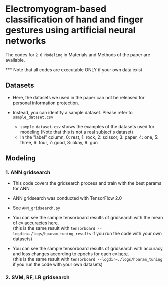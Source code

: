 # Electromyogram-based classification of hand and finger gestures using artificial neural networks

The codes for `2.6 Modeling` in Materials and Methods of the paper are available.

*** Note that all codes are executable ONLY if your own data exist

## Datasets

- Here, the datasets we used in the paper can not be released for personal information protection.

- Instead, you can identify a sample dataset. Please refer to `sample_dataset.csv`
  - `sample_dataset.csv` shows the examples of the datasets used for modeling (Note that this is not a real subject's dataset)
  - In the "label" column, 0: rest, 1: rock, 2: scissor, 3: paper, 4: one, 5: three, 6: four, 7: good, 8: okay, 9: gun 

## Modeling

### 1. ANN gridsearch

- This code covers the gridsearch process and train with the best params for ANN

- ANN gridsearch was conducted with TensorFlow 2.0

- See `ANN_gridsearch.py`

- You can see the sample tensorboard results of gridsearch with the mean of cv accuracies [here](https://tensorboard.dev/experiment/OlkPqHnqSv6LG4QlVDDwkQ/).  
  (this is the same result with `tensorboard --logdir=./logs/hparam_tuning_results` if you run the code with your own datasets)
- You can see the sample tensorboard results of gridsearch with accuracy and loss changes according to epochs for each cv [here](https://tensorboard.dev/experiment/0JqopeYzRI2aYjKUdhVW6w/).  
  (this is the same result with `tensorboard --logdir=./logs/hparam_tuning` if you run the code with your own datasets)

### 2. SVM, RF, LR gridsearch

